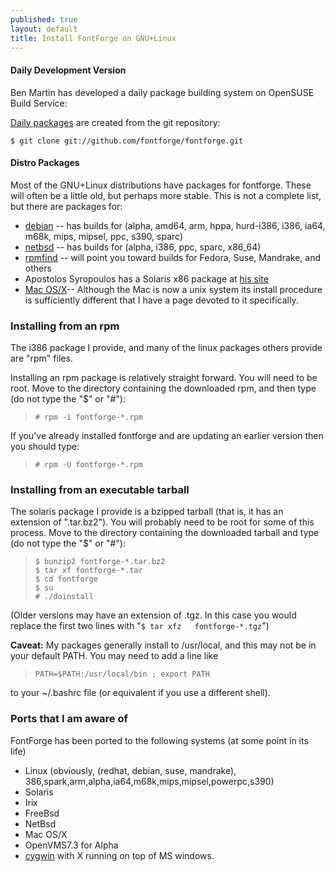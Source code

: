 ```yaml
---
published: true
layout: default
title: Install FontForge on GNU+Linux
---
```


#### Daily Development Version

Ben Martin has developed a daily package building system on OpenSUSE Build Service:

[Daily packages](https://build.opensuse.org/project/show?project=home%3Amonkeyiq%3Afontforge) are created from the git repository:

    $ git clone git://github.com/fontforge/fontforge.git

#### Distro Packages 

Most of the GNU+Linux distributions have packages for fontforge. These will
often be a little old, but perhaps more stable. This is not a complete list, but there are packages for:

-   [debian](http://packages.debian.org/unstable/x11/fontforge.html) --
    has builds for (alpha, amd64, arm, hppa, hurd-i386, i386, ia64,
    m68k, mips, mipsel, ppc, s390, sparc)
-   [netbsd](ftp://ftp.netbsd.org/pub/NetBSD/packages/pkgsrc/fonts/fontforge/README.html)
    -- has builds for (alpha, i386, ppc, sparc, x86\_64)
-   [rpmfind](http://www.rpmfind.com/) -- will point you toward builds
    for Fedora, Suse, Mandrake, and others
-   Apostolos Syropoulos has a Solaris x86 package at [his
    site](http://www.sunfreepacks.com/)
-   [Mac OS/X](../mac/)-- Although the Mac is now a unix system
    its install procedure is sufficiently different that I have a page
    devoted to it specifically.

### Installing from an rpm

The i386 package I provide, and many of the linux packages others
provide are "rpm" files.

Installing an rpm package is relatively straight forward. You will need
to be root. Move to the directory containing the downloaded rpm, and
then type (do not type the "\$" or "\#"):

>     # rpm -i fontforge-*.rpm

If you've already installed fontforge and are updating an earlier
version then you should type:

>     # rpm -U fontforge-*.rpm

### Installing from an executable tarball

The solaris package I provide is a bzipped tarball (that is, it has an
extension of ".tar.bz2"). You will probably need to be root for some of
this process. Move to the directory containing the downloaded tarball
and type (do not type the "\$" or "\#"):

>     $ bunzip2 fontforge-*.tar.bz2
>     $ tar xf fontforge-*.tar
>     $ cd fontforge
>     $ su
>     # ./doinstall

(Older versions may have an extension of .tgz. In this case you would
replace the first two lines with "`$ tar xfz   fontforge-*.tgz`")

**Caveat:** My packages generally install to /usr/local, and this may
not be in your default PATH. You may need to add a line like

>     PATH=$PATH:/usr/local/bin ; export PATH

to your \~/.bashrc file (or equivalent if you use a different shell).

### Ports that I am aware of

FontForge has been ported to the following systems (at some point in its
life)

-   Linux (obviously, (redhat, debian, suse, mandrake),
    386,spark,arm,alpha,ia64,m68k,mips,mipsel,powerpc,s390)
-   Solaris
-   Irix
-   FreeBsd
-   NetBsd
-   Mac OS/X
-   OpenVMS7.3 for Alpha
-   [cygwin](http://cygwin.com/) with X running on top of MS windows.
